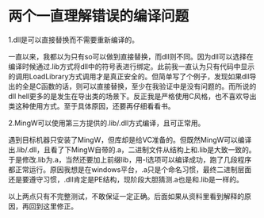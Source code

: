 两个一直理解错误的编译问题
====
1.dll是可以直接替换而不需要重新编译的。

一直以来，我都以为只有so可以做到直接替换，而dll则不同。因为dll可以选择在编译时候通过.lib方式将dll中的符号表进行绑定。此前我一直认为只有代码中显示的调用LoadLibrary方式调用才是真正安全的。但简单写了个例子，发现如果dll导出的全是C函数的话，则可以直接替换，至少在我验证中是没有问题的。而所说的dll hell更多的是发生在导出类的场景下。反正我是严格使用C风格，也不喜欢导出类这种使用方式。至于具体原因，还要再仔细看看书。

2.MingW可以使用第三方提供的.lib/.dll方式编译，且可正常用。

遇到目标机器只安装了MingW，但库却是给VC准备的。但既然MingW可以编译出.lib/.dll，且看了下MingW自带的.a，二进制文件从结构上和.lib是大致一致的。于是修改.lib为.a，当然还要加上前缀lib，用-l选项可以编译成功，跑了几段程序都正常运行。原因我想是在windows平台，.a只是个命名习惯，最终二进制层面还是要遵守习惯，.dll肯定是PE结构，现阶段大胆猜测.a也是和.lib是一样的。

以上两点只有不完整测试，不敢保证一定正确。后面如果从资料里看到解释的原因，再回到这里修正。